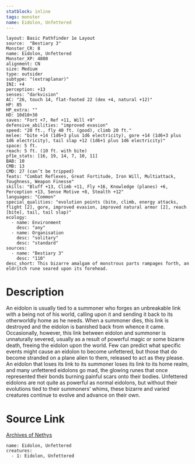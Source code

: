 ```yaml
---
statblock: inline
tags: monster
name: Eidolon, Unfettered
---
```

```statblock
layout: Basic Pathfinder 1e Layout
source:  "Bestiary 3"
Monster_CR: 8
name: Eidolon, Unfettered
Monster_XP: 4800
alignment: CN
size: Medium
type: outsider
subtype: "(extraplanar)"
INI: +4
perception: +13
senses: "darkvision"
AC: "26, touch 14, flat-footed 22 (dex +4, natural +12)"
HP: 85
HP_extra: ""
HD: 10d10+30
saves: "Fort +7, Ref +11, Will +9"
defensive_abilities: "improved evasion"
speed: "20 ft., fly 40 ft. (good), climb 20 ft."
melee: "bite +14 (1d6+3 plus 1d6 electricity), gore +14 (1d6+3 plus 1d6 electricity), tail slap +12 (1d6+1 plus 1d6 electricity)"
space: 5 ft.
reach: 5 ft. (10 ft. with bite)
pf1e_stats: [16, 19, 14, 7, 10, 11]
BAB: 10
CMB: 13
CMD: 27 (can’t be tripped)
feats: "Combat Reflexes, Great Fortitude, Iron Will, Multiattack, Toughness, Weapon Finesse"
skills: "Bluff +13, Climb +11, Fly +16, Knowledge (planes) +6, Perception +13, Sense Motive +8, Stealth +12"
languages: "Common"
special_qualities: "evolution points (bite, climb, energy attacks, flight [2], gore, improved evasion, improved natural armor [2], reach [bite], tail, tail slap)"
ecology:
  - name: Environment
    desc: "any"
  - name: Organisation
    desc: "solitary"
    desc: "standard"
sources:
  - name: "Bestiary 3"
    desc: "110"
desc_short: This bizarre amalgam of monstrous parts rampages forth, an eldritch rune seared upon its forehead.
```
# Description
An eidolon is usually tied to a summoner who forges an unbreakable link with a being not of his world, calling upon it and sending it back to its otherworldly home as he needs. When a summoner dies, this link is destroyed and the eidolon is banished back from whence it came. Occasionally, however, this link between eidolon and summoner is unnaturally severed, usually as a result of powerful magic or some bizarre death, freeing the eidolon upon the world. Few can predict what specific events might cause an eidolon to become unfettered, but those that do become stranded on a plane alien to them, released to act as they please. An eidolon that loses its link to its summoner loses its link to its home realm, and many unfettered eidolons go mad, the glowing runes that once represented their bonds burning painful scars onto their bodies. Unfettered eidolons are not quite as powerful as normal eidolons, but without their evolutions tied to their summoners’ whims, these bizarre and varied creatures continue to evolve and advance on their own.
# Source Link
[Archives of Nethys](https://aonprd.com/MonsterDisplay.aspx?ItemName=Eidolon%2C%20Unfettered)
```encounter-table
name: Eidolon, Unfettered
creatures:
  - 1: Eidolon, Unfettered
```
